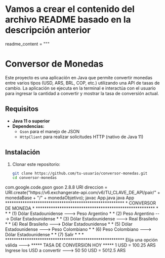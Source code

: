 # Vamos a crear el contenido del archivo README basado en la descripción anterior
readme_content = """
# Conversor de Monedas

Este proyecto es una aplicación en Java que permite convertir monedas entre varios tipos (USD, ARS, BRL, COP, etc.) utilizando una API de tasas de cambio. La aplicación se ejecuta en la terminal e interactúa con el usuario para ingresar la cantidad a convertir y mostrar la tasa de conversión actual.

## Requisitos

- **Java 11 o superior**
- **Dependencias:**
    - `Gson` para el manejo de JSON
    - `HttpClient` para realizar solicitudes HTTP (nativo de Java 11)

## Instalación

1. Clonar este repositorio:

   ```bash
   git clone https://github.com/tu-usuario/conversor-monedas.git
   cd conversor-monedas
<dependency>
    <groupId>com.google.code.gson</groupId>
    <artifactId>gson</artifactId>
    <version>2.8.8</version>
</dependency>
URI direccion = URI.create("https://v6.exchangerate-api.com/v6/TU_CLAVE_DE_API/pair/" + monedaBase + "/" + monedaObjetivo);
javac App.java
java App
*******************************************************
*                CONVERSOR DE MONEDA                  *
*******************************************************
*                                                     *
* (1) Dólar Estadounidense  ---> Peso Argentino       *
* (2) Peso Argentino       ---> Dólar Estadounidense  *
* (3) Dólar Estadounidense  ---> Real Brasileño       *
* (4) Real Brasileño        ---> Dólar Estadounidense *
* (5) Dólar Estadounidense  ---> Peso Colombiano      *
* (6) Peso Colombiano       ---> Dólar Estadounidense *
* (7) Salir                                           *
*                                                     *
*******************************************************
Elija una opción válida ---> 
*****   TASA DE CONVERSION HOY   *****
1 USD = 100.25 ARS
Ingrese los USD a convertir ---> 50
50 USD = 5012.5 ARS

